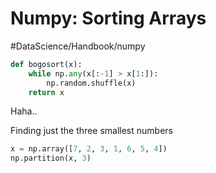 # Numpy: Sorting Arrays
#DataScience/Handbook/numpy


```python
def bogosort(x):
    while np.any(x[:-1] > x[1:]):
        np.random.shuffle(x)
    return x
```
Haha..

Finding just the three smallest numbers
```python
x = np.array([7, 2, 3, 1, 6, 5, 4])
np.partition(x, 3)
```